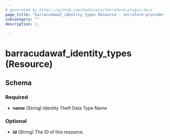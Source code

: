 ```yaml
---
# generated by https://github.com/hashicorp/terraform-plugin-docs
page_title: "barracudawaf_identity_types Resource - terraform-provider-barracudawaf"
subcategory: ""
description: |-
  
---
```


# barracudawaf_identity_types (Resource)





<!-- schema generated by tfplugindocs -->
## Schema

### Required

- **name** (String) Identity Theft Data Type Name

### Optional

- **id** (String) The ID of this resource.



